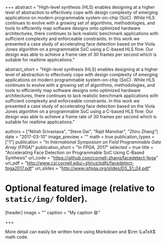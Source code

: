 +++
abstract = "High-level synthesis (HLS) enables designing at a higher level of abstraction to effectively cope with design complexity of emerging applications on modern programmable system-on-chip (SoC). While HLS continues to evolve with a growing set of algorithms, methodologies, and tools to efficiently map software designs onto optimized hardware architectures, there continues to lack realistic benchmark applications with sufficient complexity and enforceable constraints. In this work we presented a case study of accelerating face detection based on the Viola Jones algorithm on a programmable SoC using a C-based HLS flow. Our design was able to achieve a frame rate of 30 frames per second which is suitable for realtime applications."

abstract_short = "High-level synthesis (HLS) enables designing at a higher level of abstraction to effectively cope with design complexity of emerging applications on modern programmable system-on-chip (SoC). While HLS continues to evolve with a growing set of algorithms, methodologies, and tools to efficiently map software designs onto optimized hardware architectures, there continues to lack realistic benchmark applications with sufficient complexity and enforceable constraints. In this work we presented a case study of accelerating face detection based on the Viola Jones algorithm on a programmable SoC using a C-based HLS flow. Our design was able to achieve a frame rate of 30 frames per second which is suitable for realtime applications."

authors = ["Nitish Srivastava", "Steve Dai", "Rajit Manohar", "Zhiru Zhang"]
date = "2017-03-10"
image_preview = ""
math = true
publication_types = ["1"]
publication = "In *International Symposium on Field Programmable Gate Array (FPGA)*"
publication_short = "In *FPGA, 2017*"
selected = true
title = "Accelerating Face Detection on Programmable SoC Using C-Based Synthesis"
url_code = "https://github.com/cornell-zhang/facedetect-fpga"
url_pdf = "http://www.csl.cornell.edu/~zhiruz/pdfs/facedetect-fpga2017.pdf"
url_slides = "http://www.isfpga.org/slides/D3_S1_04.pdf"

# Optional featured image (relative to `static/img/` folder).
[header]
image = ""
caption = "My caption :smile:"

+++

More detail can easily be written here using *Markdown* and $\rm \LaTeX$ math code.
